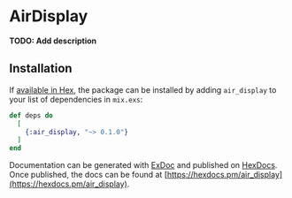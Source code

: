 # AirDisplay

**TODO: Add description**

## Installation

If [available in Hex](https://hex.pm/docs/publish), the package can be installed
by adding `air_display` to your list of dependencies in `mix.exs`:

```elixir
def deps do
  [
    {:air_display, "~> 0.1.0"}
  ]
end
```

Documentation can be generated with [ExDoc](https://github.com/elixir-lang/ex_doc)
and published on [HexDocs](https://hexdocs.pm). Once published, the docs can
be found at [https://hexdocs.pm/air_display](https://hexdocs.pm/air_display).


